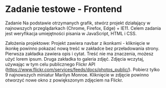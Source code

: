 # Zadanie testowe - Frontend
Zadanie
Na podstawie otrzymanych grafik, stwórz projekt działający w najnowszych przeglądarkach (Chrome, Firefox, Edge) + IE11. Celem zadania jest weryfikacja umiejętności pisania w JavaScript, HTML i CSS.

Założenia projektowe:
Projekt zawiera navbar z ikonkami - kliknięcie w ikonkę powinno pokazać nową treść w zakładce bez przeładowania strony.
Pierwsza zakładka zawiera opis i cytat. Treść nie ma znaczenia, możesz użyć lorem ipsum.
Druga zakładka to galeria zdjęć. Zdjęcia wczytaj, używając w tym celu publicznego Flickr API (https://www.flickr.com/services/feeds/docs/photos_public/). Pobierz tylko 9 najnowszych miniatur Marilyn Monroe.
Kliknięcie w zdjęcie powinno otworzyć nowe okno z powiększonym zdjęciem na Flickr.
